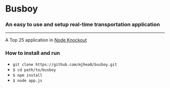 Busboy
===
### An easy to use and setup real-time transportation application

---

A Top 25 application in [Node Knockout](http://nodeknockout.com/)


### How to install and run
- `git clone https://github.com/mjhea0/busboy.git`
- `$ cd path/to/busboy`
- `$ npm install`
- `$ node app.js`
